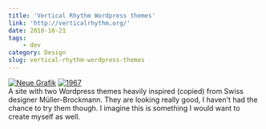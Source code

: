```yaml
---
title: 'Vertical Rhythm Wordpress themes'
link: 'http://verticalrhythm.org/'
date: 2010-10-21
tags:
    - dev
category: Design
slug: vertical-rhythm-wordpress-themes
---
```


[![](http://verticalrhythm.org/wp-content/uploads/2010/09/neue-grafik1.jpg "Neue Grafik")](http://verticalrhythm.org/)
[![](http://verticalrhythm.org/wp-content/uploads/2010/09/19672.jpg "1967")](http://verticalrhythm.org/)\
A site with two Wordpress themes heavily inspired (copied) from Swiss designer Müller-Brockmann.
They are looking really good, I haven't had the chance to try them though. I imagine this is
something I would want to create myself as well.
